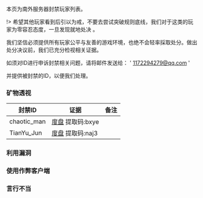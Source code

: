 本页为南外服务器封禁玩家列表。

!> 希望其他玩家看到后引以为戒，不要去尝试突破规则底线，我们对于这类的玩家为零容忍态度，一旦发现就地处决
。

我们坚信必须提供所有玩家公平与友善的游戏环境，也绝不会轻率採取处分。做出处分决议前，我们已充分检视相关证据。

如须对ID进行申诉封禁相关问题，请将邮件发送给： ' 1172294279@qq.com ' 

并提供被封禁的ID，以便我们处理。

### 矿物透视

| 封禁ID| 证据|备注 |
| ------------ | ------------ | ------------ |
| chaotic_man |  [度盘](https://pan.baidu.com/s/1jsdHeorYebZtw7Cx2qwnpw) 提取码:bxye     | |
|TianYu_Jun |[度盘](https://pan.baidu.com/s/1A5qvafZO-gyIFD4RomboqA) 提取码:naj3 | |

### 利用漏洞

### 使用作弊客户端

### 言行不当



